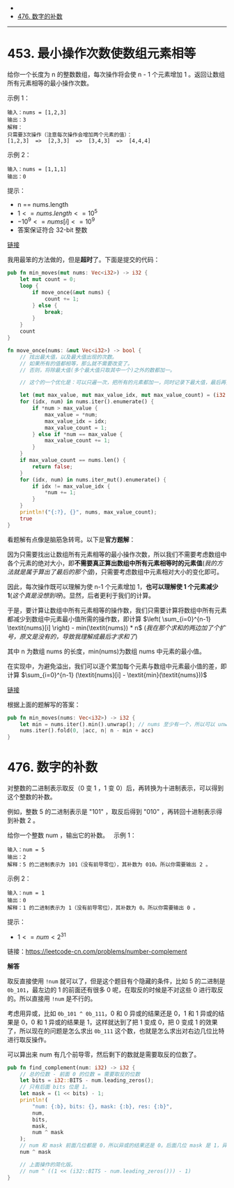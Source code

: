- [](#)
- [476. 数字的补数](#476-数字的补数)


------------------------------

# 453. 最小操作次数使数组元素相等

给你一个长度为 n 的整数数组，每次操作将会使 n - 1 个元素增加 1 。返回让数组所有元素相等的最小操作次数。

示例 1：

```
输入：nums = [1,2,3]
输出：3
解释：
只需要3次操作（注意每次操作会增加两个元素的值）：
[1,2,3]  =>  [2,3,3]  =>  [3,4,3]  =>  [4,4,4]
```

示例 2：

```
输入：nums = [1,1,1]
输出：0
```

提示：

- n == nums.length
- $1 <= nums.length <= 10^5$
- $-10^9 <= nums[i] <= 10^9$
- 答案保证符合 32-bit 整数

[链接](https://leetcode-cn.com/problems/minimum-moves-to-equal-array-elements)

我用最笨的方法做的，但是**超时**了。下面是提交的代码：

```rs
pub fn min_moves(mut nums: Vec<i32>) -> i32 {
    let mut count = 0;
    loop {
        if move_once(&mut nums) {
            count += 1;
        } else {
            break;
        }
    }
    count
}

fn move_once(nums: &mut Vec<i32>) -> bool {
    // 找出最大值，以及最大值出现的次数。
    // 如果所有的值都相等，那么就不需要改变了。
    // 否则，将除最大值(多个最大值只取其中一个)之外的数都加一。

    // 这个的一个优化是：可以只遍一次，把所有的元素都加一，同时记录下最大值，最后再把它减一。

    let (mut max_value, mut max_value_idx, mut max_value_count) = (i32::MIN, 0, 0);
    for (idx, num) in nums.iter().enumerate() {
        if *num > max_value {
            max_value = *num;
            max_value_idx = idx;
            max_value_count = 1;
        } else if *num == max_value {
            max_value_count += 1;
        }
    }
    if max_value_count == nums.len() {
        return false;
    }
    for (idx, num) in nums.iter_mut().enumerate() {
        if idx != max_value_idx {
            *num += 1;
        }
    }
    println!("{:?}, {}", nums, max_value_count);
    true
}
```

看题解有点像是脑筋急转弯。以下是**官方题解**：

因为只需要找出让数组所有元素相等的最小操作次数，所以我们不需要考虑数组中各个元素的绝对大小，即**不需要真正算出数组中所有元素相等时的元素值**(_我的方法就是属于算出了最后的那个值_)，只需要考虑数组中元素相对大小的变化即可。

因此，每次操作既可以理解为使 n-1 个元素增加 1，**也可以理解使 1 个元素减少 1**(_这个真是没想到呀_)。显然，后者更利于我们的计算。

于是，要计算让数组中所有元素相等的操作数，我们只需要计算将数组中所有元素都减少到数组中元素最小值所需的操作数，即计算 $\left( \sum_{i=0}^{n-1} \textit{nums}[i] \right) - min(\textit{nums}) * n$ (_我在那个求和的两边加了个扩号，原文是没有的，导致我理解成最后才求和了_)

其中 n 为数组 nums 的长度，min(nums)为数组 nums 中元素的最小值。

在实现中，为避免溢出，我们可以逐个累加每个元素与数组中元素最小值的差，即计算 $\sum_{i=0}^{n-1} (\textit{nums}[i] - \textit{min}(\textit{nums}))$

[链接](https://leetcode-cn.com/problems/minimum-moves-to-equal-array-elements/solution/zui-xiao-cao-zuo-ci-shu-shi-shu-zu-yuan-3meg3/)

根据上面的题解写的答案：

```rs
pub fn min_moves(nums: Vec<i32>) -> i32 {
    let min = nums.iter().min().unwrap(); // nums 至少有一个，所以可以 unwrap()。
    nums.iter().fold(0, |acc, n| n - min + acc)
}
```


# 476. 数字的补数

对整数的二进制表示取反（0 变 1 ，1 变 0）后，再转换为十进制表示，可以得到这个整数的补数。

例如，整数 5 的二进制表示是 "101" ，取反后得到 "010" ，再转回十进制表示得到补数 2 。

给你一个整数 num ，输出它的补数。
 
示例 1：

```
输入：num = 5
输出：2
解释：5 的二进制表示为 101（没有前导零位），其补数为 010。所以你需要输出 2 。
```

示例 2：

```
输入：num = 1
输出：0
解释：1 的二进制表示为 1（没有前导零位），其补数为 0。所以你需要输出 0 。
```

提示：

- $1 <= num < 2^{31}$

链接：https://leetcode-cn.com/problems/number-complement


**解答**

取反直接使用 `!num` 就可以了，但是这个题目有个隐藏的条件，比如 5 的二进制是 `0b_101`，最左边的 1 的前面还有很多 0 呢，在取反的时候是不对这些 0 进行取反的。所以直接用 `!num` 是不行的。

考虑用异或，比如 `0b_101 ^ 0b_111`，0 和 0 异或的结果还是 0，1 和 1 异或的结果是 0，0 和 1 异或的结果是 1，这样就达到了把 1 变成 0，把 0 变成 1 的效果了，所以现在的问题是怎么求出 `0b_111` 这个数，也就是怎么求出对右边几位比特进行取反操作。

可以算出来 num 有几个前导零，然后剩下的数就是需要取反的位数了。

```rs
pub fn find_complement(num: i32) -> i32 {
    // 总的位数 - 前面 0 的位数 = 需要取反的位数
    let bits = i32::BITS - num.leading_zeros();
    // 只有后面 bits 位是 1。
    let mask = (1 << bits) - 1;
    println!(
        "num: {:b}, bits: {}, mask: {:b}, res: {:b}",
        num,
        bits,
        mask,
        num ^ mask
    );
    // num 和 mask 前面几位都是 0，所以异或的结果还是 0。后面几位 mask 是 1，异或的结果就是原来的 0 变成 1，1 变成 0。
    num ^ mask

    // 上面操作的简化版。
    // num ^ ((1 << (i32::BITS - num.leading_zeros())) - 1)
}
```